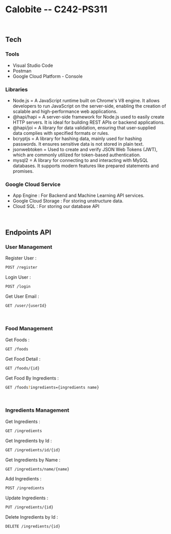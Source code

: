 # Calobite -- C242-PS311 

<br>

## Tech
### Tools
- Visual Studio Code
- Postman
- Google Cloud Platform - Console

### Libraries
- Node.js = A JavaScript runtime built on Chrome's V8 engine. It allows developers to run JavaScript on the server-side, enabling the creation of scalable and high-performance web applications.
- @hapi/hapi = A server-side framework for Node.js used to easily create HTTP servers. It is ideal for building REST APIs or backend applications.
- @hapi/joi = A library for data validation, ensuring that user-supplied data complies with specified formats or rules.
- bcryptjs = A library for hashing data, mainly used for hashing passwords. It ensures sensitive data is not stored in plain text.
- jsonwebtoken = Used to create and verify JSON Web Tokens (JWT), which are commonly utilized for token-based authentication.
- mysql2 = A library for connecting to and interacting with MySQL databases. It supports modern features like prepared statements and promises.

### Google Cloud Service
- App Engine : For Backend and Machine Learning API services.
- Google Cloud Storage : For storing unstructure data.
- Cloud SQL : For storing our database API

<br>

## Endpoints API
### User Management

Register User :
```bash
POST /register
```

Login User :
```bash
POST /login
```

Get User Email :
```bash
GET /user/{userId}
```
<br>

### Food Management
Get Foods :
```bash
GET /foods
```

Get Food Detail :
```bash
GET /foods/{id}
```

Get Food By Ingredients :
```bash
GET /foods?ingredients={ingredients name}
```
<br>

### Ingredients Management
Get Ingredients :
```bash
GET /ingredients
```

Get Ingredients by Id :
```bash
GET /ingredients/id/{id}
```

Get Ingredients by Name :
```bash
GET /ingredients/name/{name}
```

Add Ingredients :
```bash
POST /ingredients
```

Update Ingredients :
```bash
PUT /ingredients/{id}
```

Delete Ingredients by Id :
```bash
DELETE /ingredients/{id}
```
